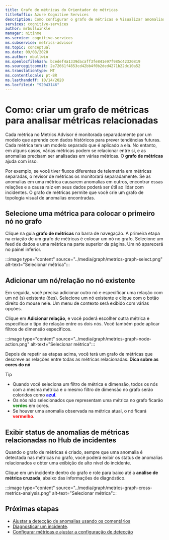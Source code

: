 ```yaml
---
title: Grafo de métricas do Orientador de métricas
titleSuffix: Azure Cognitive Services
description: Como configurar o grafo de métricas e Visualizar anomalias relacionadas em seus dados.
services: cognitive-services
author: mrbullwinkle
manager: nitinme
ms.service: cognitive-services
ms.subservice: metrics-advisor
ms.topic: conceptual
ms.date: 09/08/2020
ms.author: mbullwin
ms.openlocfilehash: bcedef4a1339dacaff3fe841e97f985c42320819
ms.sourcegitcommit: 2e72661f4853cd42bb4f0b2ded4271b22dc10a52
ms.translationtype: MT
ms.contentlocale: pt-BR
ms.lasthandoff: 10/14/2020
ms.locfileid: "92043146"
---
```

# <a name="how-to-build-a-metrics-graph-to-analyze-related-metrics"></a>Como: criar um grafo de métricas para analisar métricas relacionadas

Cada métrica no Metrics Advisor é monitorada separadamente por um modelo que aprende com dados históricos para prever tendências futuras. Cada métrica tem um modelo separado que é aplicado a ela. No entanto, em alguns casos, várias métricas podem se relacionar entre si, e as anomalias precisam ser analisadas em várias métricas. O **grafo de métricas** ajuda com isso. 

Por exemplo, se você tiver fluxos diferentes de telemetria em métricas separadas, o revisor de métricas os monitorará separadamente. Se as anomalias em uma métrica causarem anomalias em outros, encontrar essas relações e a causa raiz em seus dados poderá ser útil ao lidar com incidentes. O grafo de métricas permite que você crie um grafo de topologia visual de anomalias encontradas. 

## <a name="select-a-metric-to-put-the-first-node-to-the-graph"></a>Selecione uma métrica para colocar o primeiro nó no grafo

Clique na guia **grafo de métricas** na barra de navegação. A primeira etapa na criação de um grafo de métricas é colocar um nó no grafo. Selecione um feed de dados e uma métrica na parte superior da página. Um nó aparecerá no painel inferior. 

:::image type="content" source="../media/graph/metrics-graph-select.png" alt-text="Selecionar métrica":::

## <a name="add-a-noderelation-on-existing-node"></a>Adicionar um nó/relação no nó existente

Em seguida, você precisa adicionar outro nó e especificar uma relação com um nó (s) existente (ões). Selecione um nó existente e clique com o botão direito do mouse nele. Um menu de contexto será exibido com várias opções. 

Clique em **Adicionar relação**, e você poderá escolher outra métrica e especificar o tipo de relação entre os dois nós. Você também pode aplicar filtros de dimensão específicos. 

:::image type="content" source="../media/graph/metrics-graph-node-action.png" alt-text="Selecionar métrica":::

Depois de repetir as etapas acima, você terá um grafo de métricas que descreve as relações entre todas as métricas relacionadas.
**Dica sobre as cores do nó**
> [!TIP]
> - Quando você seleciona um filtro de métrica e dimensão, todos os nós com a mesma métrica e o mesmo filtro de dimensão no grafo serão coloridos como **<font color=blue>azul</font>**.
> - Os nós não selecionados que representam uma métrica no grafo ficarão **<font color=green>verdes</font>** em cores.
> - Se houver uma anomalia observada na métrica atual, o nó ficará **<font color=red>vermelho</font>**.

## <a name="view-related-metrics-anomaly-status-in-incident-hub"></a>Exibir status de anomalias de métricas relacionadas no Hub de incidentes

Quando o grafo de métricas é criado, sempre que uma anomalia é detectada nas métricas no grafo, você poderá exibir os status de anomalias relacionados e obter uma exibição de alto nível do incidente. 

Clique em um incidente dentro do grafo e role para baixo até a **análise de métrica cruzada**, abaixo das informações de diagnóstico.

:::image type="content" source="../media/graph/metrics-graph-cross-metrics-analysis.png" alt-text="Selecionar métrica":::

## <a name="next-steps"></a>Próximas etapas

- [Ajustar a detecção de anomalias usando os comentários](anomaly-feedback.md)
- [Diagnosticar um incidente](diagnose-incident.md).
- [Configurar métricas e ajustar a configuração de detecção](configure-metrics.md)
